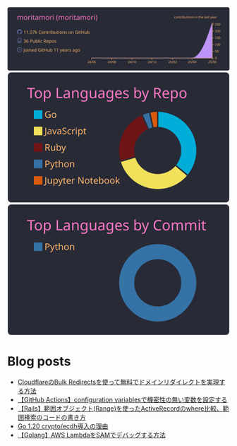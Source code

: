 [![](https://raw.githubusercontent.com/moritamori/moritamori/master/profile-summary-card-output/dracula/0-profile-details.svg)](https://github.com/vn7n24fzkq/github-profile-summary-cards)
[![](https://raw.githubusercontent.com/moritamori/moritamori/master/profile-summary-card-output/dracula/1-repos-per-language.svg)](https://github.com/vn7n24fzkq/github-profile-summary-cards)
[![](https://raw.githubusercontent.com/moritamori/moritamori/master/profile-summary-card-output/dracula/2-most-commit-language.svg)](https://github.com/vn7n24fzkq/github-profile-summary-cards)

# Blog posts
<!-- BLOG-POST-LIST:START -->
- [CloudflareのBulk Redirectsを使って無料でドメインリダイレクトを実現する方法](https://blog.moritamori.net/entry/cloudflare-bulk-redirects)
- [【GitHub Actions】configuration variablesで機密性の無い変数を設定する](https://blog.moritamori.net/entry/configuration-variables-in-workflows)
- [【Rails】範囲オブジェクト&lpar;Range&rpar;を使ったActiveRecordのwhere比較、範囲検索のコードの書き方](https://blog.moritamori.net/entry/active-record-where-with-range)
- [Go 1.20 crypto/ecdh導入の理由](https://blog.moritamori.net/entry/crypto-ecdh)
- [【Golang】AWS LambdaをSAMでデバッグする方法](https://blog.moritamori.net/entry/golang-lambda-vscode-debug)
<!-- BLOG-POST-LIST:END -->

